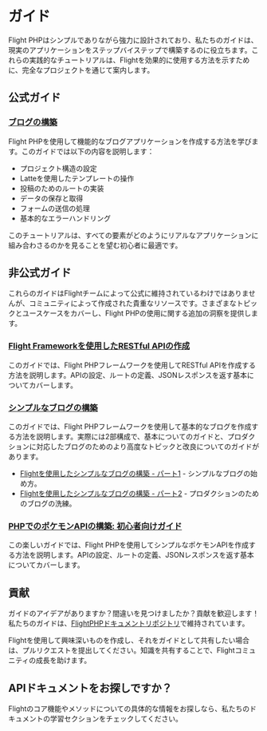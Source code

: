 # ガイド

Flight PHPはシンプルでありながら強力に設計されており、私たちのガイドは、現実のアプリケーションをステップバイステップで構築するのに役立ちます。これらの実践的なチュートリアルは、Flightを効果的に使用する方法を示すために、完全なプロジェクトを通じて案内します。

## 公式ガイド

### [ブログの構築](/guides/blog)
Flight PHPを使用して機能的なブログアプリケーションを作成する方法を学びます。このガイドでは以下の内容を説明します：
- プロジェクト構造の設定
- Latteを使用したテンプレートの操作
- 投稿のためのルートの実装
- データの保存と取得
- フォームの送信の処理
- 基本的なエラーハンドリング

このチュートリアルは、すべての要素がどのようにリアルなアプリケーションに組み合わさるのかを見ることを望む初心者に最適です。

## 非公式ガイド

これらのガイドはFlightチームによって公式に維持されているわけではありませんが、コミュニティによって作成された貴重なリソースです。さまざまなトピックとユースケースをカバーし、Flight PHPの使用に関する追加の洞察を提供します。

### [Flight Frameworkを使用したRESTful APIの作成](https://dev.to/n0nag0n/creating-a-restful-api-with-flight-framework-56lj)

このガイドでは、Flight PHPフレームワークを使用してRESTful APIを作成する方法を説明します。APIの設定、ルートの定義、JSONレスポンスを返す基本についてカバーします。

### [シンプルなブログの構築](https://dev.to/n0nag0n/building-a-simple-blog-with-flight-part-1-4ap8)

このガイドでは、Flight PHPフレームワークを使用して基本的なブログを作成する方法を説明します。実際には2部構成で、基本についてのガイドと、プロダクションに対応したブログのためのより高度なトピックと改良についてのガイドがあります。

- [Flightを使用したシンプルなブログの構築 - パート1](https://dev.to/n0nag0n/building-a-simple-blog-with-flight-part-1-4ap8) - シンプルなブログの始め方。
- [Flightを使用したシンプルなブログの構築 - パート2](https://dev.to/n0nag0n/building-a-simple-blog-with-flight-part-2-5acb) - プロダクションのためのブログの洗練。

### [PHPでのポケモンAPIの構築: 初心者向けガイド](https://dev.to/n0nag0n/building-a-pokemon-api-in-php-a-beginners-guide-3an8)

この楽しいガイドでは、Flight PHPを使用してシンプルなポケモンAPIを作成する方法を説明します。APIの設定、ルートの定義、JSONレスポンスを返す基本についてカバーします。

## 貢献

ガイドのアイデアがありますか？間違いを見つけましたか？貢献を歓迎します！私たちのガイドは、[FlightPHPドキュメントリポジトリ](https://github.com/flightphp/docs)で維持されています。

Flightを使用して興味深いものを作成し、それをガイドとして共有したい場合は、プルリクエストを提出してください。知識を共有することで、Flightコミュニティの成長を助けます。

## APIドキュメントをお探しですか？

Flightのコア機能やメソッドについての具体的な情報をお探しなら、私たちのドキュメントの学習セクションをチェックしてください。